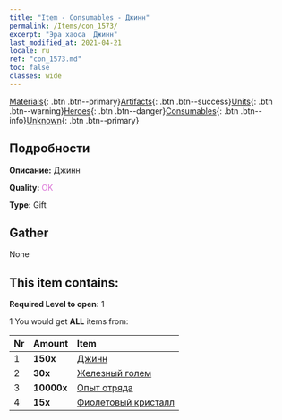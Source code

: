 ```yaml
---
title: "Item - Consumables - Джинн"
permalink: /Items/con_1573/
excerpt: "Эра хаоса  Джинн"
last_modified_at: 2021-04-21
locale: ru
ref: "con_1573.md"
toc: false
classes: wide
---
```

 [Materials](/ru/Items/){: .btn .btn--primary}[Artifacts](/ru/Items/Artifacts/){: .btn .btn--success}[Units](/ru/Items/Units/){: .btn .btn--warning}[Heroes](/ru/Items/Heroes/){: .btn .btn--danger}[Consumables](/ru/Items/Consumables/){: .btn .btn--info}[Unknown](/ru/Items/Unknown/){: .btn .btn--primary}

## Подробности
 **Описание:** Джинн

 **Quality:** <span style="color: #DA70D6">OK</span>

 **Type:** Gift

## Gather

  None

## This item contains:

 **Required Level to open:** 1

 1 You would get **ALL** items  from:

  | Nr | Amount |     Item    |
  |:---|:-------|:------------|
  | 1 |  **150x** | [Джинн](/ru/Items/unt_239/) |  | 
  | 2 |  **30x** | [Железный голем](/ru/Items/unt_237/) |  | 
  | 3 |  **10000x** | [Опыт отряда](/ru/Items/con_902/) |  | 
  | 4 |  **15x** | [Фиолетовый кристалл](/ru/Items/con_720/) |  | 
